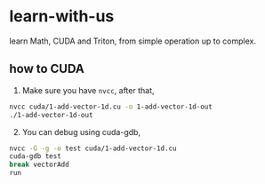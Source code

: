 # learn-with-us

learn Math, CUDA and Triton, from simple operation up to complex.

## how to CUDA

1. Make sure you have `nvcc`, after that,

```bash
nvcc cuda/1-add-vector-1d.cu -o 1-add-vector-1d-out
./1-add-vector-1d-out
```

2. You can debug using cuda-gdb,

```bash
nvcc -G -g -o test cuda/1-add-vector-1d.cu
cuda-gdb test
break vectorAdd
run
```
